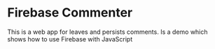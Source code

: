 Firebase Commenter
===========

This is a web app for leaves and persists comments.
Is a demo which shows how to use Firebase with JavaScript
